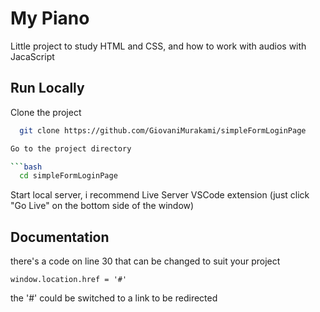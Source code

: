 # My Piano

Little project to study HTML and CSS, and how to work with audios with JacaScript

## Run Locally

Clone the project

```bash
  git clone https://github.com/GiovaniMurakami/simpleFormLoginPage

Go to the project directory

```bash
  cd simpleFormLoginPage
```
Start local server, i recommend Live Server VSCode extension (just click "Go Live" on the bottom side of the window)

## Documentation

there's a code on line 30 that can be changed to suit your project
```Javacript
window.location.href = '#'
```
the '#' could be switched to a link to be redirected
